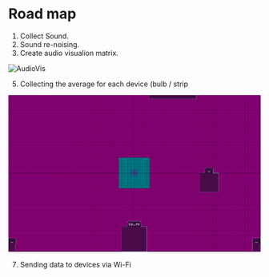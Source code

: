 # Road map

1. Collect Sound.
2. Sound re-noising.
4. Create audio visualion matrix.

![AudioVis](AudVis.gif)

5. Collecting the average for each device (bulb / strip

![AudioVis](matrix.png)

7. Sending data to devices via Wi-Fi
